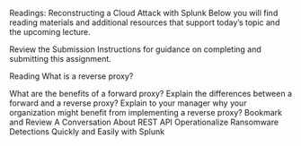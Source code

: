 Readings: Reconstructing a Cloud Attack with Splunk
Below you will find reading materials and additional resources that support today’s topic and the upcoming lecture.

Review the Submission Instructions for guidance on completing and submitting this assignment.

Reading
What is a reverse proxy?

What are the benefits of a forward proxy?
Explain the differences between a forward and a reverse proxy?
Explain to your manager why your organization might benefit from implementing a reverse proxy?
Bookmark and Review
A Conversation About REST API
Operationalize Ransomware Detections Quickly and Easily with Splunk